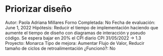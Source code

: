 # Priorizar diseño

Autor: Paola Adriana Millares Forno
Completada: No
Fecha de evaluación: June 1, 2022
Hipótesis: Reducir el tiempo de implementación haciendo que aumente el tiempo de diseño con diagramas de interacción y pseudo código. Se espera bajar en 20% el CPI diario CPI 31/05/2022 → 1.3 
Proyecto: Monarca
Tipo de mejora: Aumentar Flujo de Valor, Reducir tamaño de ciclos de retroalimentación
¿Funcionó?: No